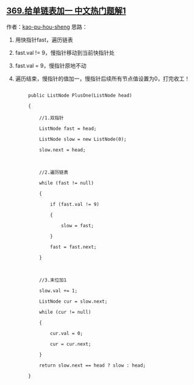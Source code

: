 ## [369.给单链表加一 中文热门题解1](https://leetcode.cn/problems/plus-one-linked-list/solutions/100000/c-kuai-man-zhi-zhen-bu-fan-zhuan-lian-biao-by-kao-)

作者：[kao-pu-hou-sheng](https://leetcode.cn/u/kao-pu-hou-sheng)
思路：
1. 用快指针fast，遍历链表
2. fast.val != 9，慢指针移动到当前快指针处
3. fast.val = 9，慢指针原地不动
4. 遍历结束，慢指针的值加一，慢指针后续所有节点值设置为0，打完收工！
 
```
        public ListNode PlusOne(ListNode head)
        {
            //1.双指针
            ListNode fast = head;
            ListNode slow = new ListNode(0);
            slow.next = head;

            //2.遍历链表
            while (fast != null)
            {
                if (fast.val != 9)
                {
                    slow = fast;
                }
                fast = fast.next;
            }

            //3.末位加1
            slow.val += 1;
            ListNode cur = slow.next;
            while (cur != null)
            {
                cur.val = 0;
                cur = cur.next;
            }
            return slow.next == head ? slow : head;
        }
```
